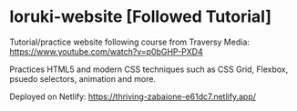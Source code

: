 # loruki-website [Followed Tutorial]

Tutorial/practice website following course from Traversy Media: https://www.youtube.com/watch?v=p0bGHP-PXD4

Practices HTML5 and modern CSS techniques such as CSS Grid, Flexbox, psuedo selectors, animation and more. 

Deployed on Netlify: https://thriving-zabaione-e61dc7.netlify.app/
